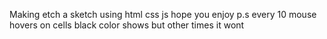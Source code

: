 Making etch a sketch using html css js
hope you enjoy p.s every 10 mouse hovers on cells black color shows but other times it wont
